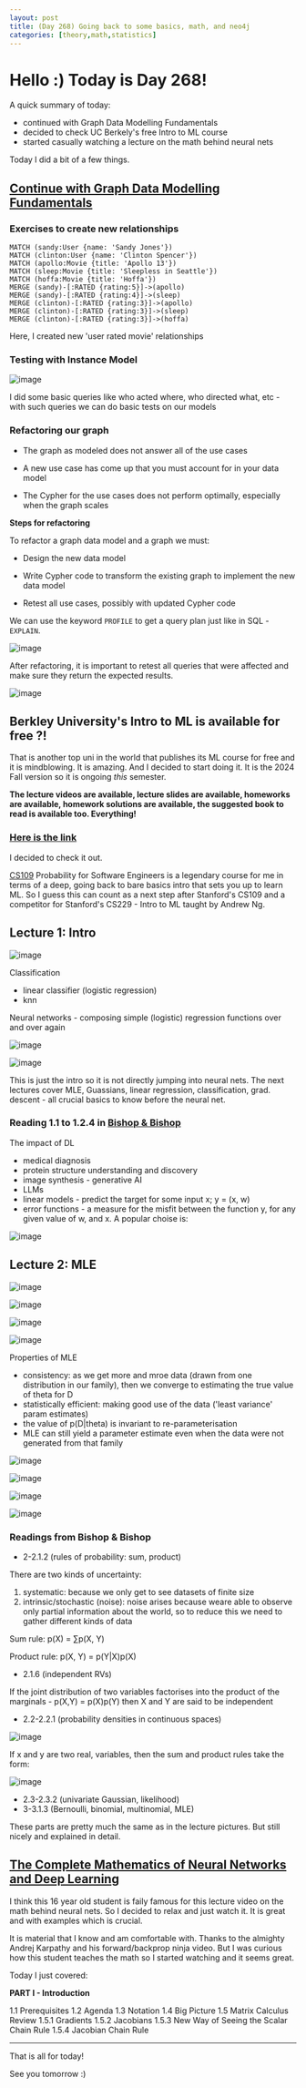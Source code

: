```yaml
---
layout: post
title: (Day 268) Going back to some basics, math, and neo4j
categories: [theory,math,statistics]
---
```


# Hello :) Today is Day 268!
A quick summary of today:
* continued with Graph Data Modelling Fundamentals
* decided to check UC Berkely's free Intro to ML course
* started casually watching a lecture on the math behind neural nets


Today I did a bit of a few things. 

## [Continue with Graph Data Modelling Fundamentals](https://graphacademy.neo4j.com/courses/modeling-fundamentals/3-defining-relationships/4-c-creating-relationships/)

### Exercises to create new relationships

```cypher
MATCH (sandy:User {name: 'Sandy Jones'})
MATCH (clinton:User {name: 'Clinton Spencer'})
MATCH (apollo:Movie {title: 'Apollo 13'})
MATCH (sleep:Movie {title: 'Sleepless in Seattle'})
MATCH (hoffa:Movie {title: 'Hoffa'})
MERGE (sandy)-[:RATED {rating:5}]->(apollo)
MERGE (sandy)-[:RATED {rating:4}]->(sleep)
MERGE (clinton)-[:RATED {rating:3}]->(apollo)
MERGE (clinton)-[:RATED {rating:3}]->(sleep)
MERGE (clinton)-[:RATED {rating:3}]->(hoffa)
```

Here, I created new 'user rated movie' relationships

### Testing with Instance Model

![image](https://github.com/user-attachments/assets/c1463031-031a-4eca-a974-b659dd831410)

I did some basic queries like who acted where, who directed what, etc - with such queries we can do basic tests on our models

### Refactoring our graph

* The graph as modeled does not answer all of the use cases

* A new use case has come up that you must account for in your data model

* The Cypher for the use cases does not perform optimally, especially when the graph scales

**Steps for refactoring**

To refactor a graph data model and a graph we must:

* Design the new data model

* Write Cypher code to transform the existing graph to implement the new data model

* Retest all use cases, possibly with updated Cypher code

We can use the keyword `PROFILE` to get a query plan just like in SQL - `EXPLAIN`.

![image](https://github.com/user-attachments/assets/66e9f974-d8ca-46e9-8372-79529b08d177)

After refactoring, it is important to retest all queries that were affected and make sure they return the expected results.

![image](https://github.com/user-attachments/assets/218ae664-04f3-44f6-a14e-6bc305dd9ca1)

## Berkley University's Intro to ML is available for free ?!

That is another top uni in the world that publishes its ML course for free and it is mindblowing. It is amazing. And I decided to start doing it. It is the 2024 Fall version so it is ongoing *this* semester. 

**The lecture videos are available, lecture slides are available, homeworks are available, homework solutions are available, the suggested book to read is available too. Everything!**

### [Here is the link](https://eecs189.org/)

I decided to check it out. 

[CS109](https://www.youtube.com/watch?v=2MuDZIAzBMY&list=PLoROMvodv4rOpr_A7B9SriE_iZmkanvUg&ab_channel=StanfordOnline) Probability for Software Engineers is a legendary course for me in terms of a deep, going back to bare basics intro that sets you up to learn ML. So I guess this can count as a next step after Stanford's CS109 and a competitor for Stanford's CS229 - Intro to ML taught by Andrew Ng.

## Lecture 1: Intro

![image](https://github.com/user-attachments/assets/fee72df9-c6c2-40c3-8bbe-59b04af4e2b5)

Classification

- linear classifier (logistic regression)
- knn

Neural networks - composing simple (logistic) regression functions over and over again

![image](https://github.com/user-attachments/assets/faded91d-8e27-4e28-a348-f3a4bed90710)

![image](https://github.com/user-attachments/assets/b8763541-a422-435f-ace6-b367aff624f6)

This is just the intro so it is not directly jumping into neural nets. The next lectures cover MLE, Guassians, linear regression, classification, grad. descent - all crucial basics to know before the neural net. 

### Reading 1.1 to 1.2.4 in [Bishop & Bishop](https://www.bishopbook.com/)

The impact of DL

* medical diagnosis
* protein structure understanding and discovery
* image synthesis - generative AI
* LLMs
* linear models - predict the target for some input x; y = (x, w)
* error functions - a measure for the misfit between the function y, for any given value of w, and x. A popular choise is:

![image](https://github.com/user-attachments/assets/5b89884d-29e4-4e50-98bf-6a24f85ab89a)


## Lecture 2: MLE

![image](https://github.com/user-attachments/assets/d5a5c43d-1c55-430b-afb9-6ab0d86e73f5)

![image](https://github.com/user-attachments/assets/3ab1031a-c96d-48e3-8e31-289eb9097199)

![image](https://github.com/user-attachments/assets/3af65659-edfd-48b8-adbc-ffcf6784609c)

![image](https://github.com/user-attachments/assets/cde8eae6-997a-449d-8db8-017b9b030ca6)

Properties of MLE

* consistency: as we get more and mroe data (drawn from one distribution in our family), then we converge to estimating the true value of theta for D
* statistically efficient: making good use of the data ('least variance' param estimates)
* the value of p(D|theta) is invariant to re-parameterisation
* MLE can still yield a parameter estimate even when the data were not generated from that family

![image](https://github.com/user-attachments/assets/32e0740b-6e71-4f02-ad89-0c9cec67cbc5)

![image](https://github.com/user-attachments/assets/f8fd5ec4-569d-4224-a8c7-907750cd4a37)

![image](https://github.com/user-attachments/assets/f4f0b954-779d-4e45-97df-bd85185dc006)

![image](https://github.com/user-attachments/assets/9d5bf7e6-1392-448d-9158-b345b0d1b088)

### Readings from Bishop & Bishop

* 2-2.1.2 (rules of probability: sum, product)

There are two kinds of uncertainty:

1. systematic: because we only get to see datasets of finite size
2. intrinsic/stochastic (noise): noise arises because weare able to observe only partial information about the world, so to reduce this we need to gather different kinds of data

Sum rule: p(X) = ∑p(X, Y)

Product rule: p(X, Y) = p(Y|X)p(X)

* 2.1.6 (independent RVs)

If the joint distribution of two variables factorises into the product of the marginals - p(X,Y) = p(X)p(Y) then X and Y are said to be independent

* 2.2-2.2.1 (probability densities in continuous spaces)

![image](https://github.com/user-attachments/assets/8028431d-a42d-4589-9ac0-6d6ab2a01283)

If x and y are two real, variables, then the sum and product rules take the form:

![image](https://github.com/user-attachments/assets/bb2b0772-e3a6-43e2-a9a6-92b4184d19c9)

* 2.3-2.3.2 (univariate Gaussian, likelihood)
* 3-3.1.3 (Bernoulli, binomial, multinomial, MLE)

These parts are pretty much the same as in the lecture pictures. But still nicely and explained in detail.


## [The Complete Mathematics of Neural Networks and Deep Learning](https://youtu.be/Ixl3nykKG9M)

I think this 16 year old student is faily famous for this lecture video on the math behind neural nets. So I decided to relax and just watch it. It is great and with examples which is crucial. 

It is material that I know and am comfortable with. Thanks to the almighty Andrej Karpathy and his forward/backprop ninja video. But I was curious how this student teaches the math so I started watching and it seems great. 

Today I just covered:

**PART I - Introduction**

1.1 Prerequisites
1.2 Agenda 
1.3 Notation 
1.4 Big Picture
1.5 Matrix Calculus Review
    1.5.1 Gradients
    1.5.2 Jacobians
    1.5.3 New Way of Seeing the Scalar Chain Rule
    1.5.4 Jacobian Chain Rule


---

That is all for today!

See you tomorrow :)
